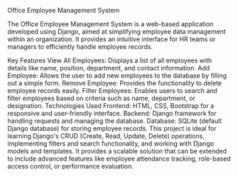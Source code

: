 Office Employee Management System

The Office Employee Management System is a web-based application developed using Django, aimed at simplifying employee data management within an organization. It provides an intuitive interface for HR teams or managers to efficiently handle employee records.
 
Key Features
View All Employees: Displays a list of all employees with details like name, position, department, and contact information.
Add Employee: Allows the user to add new employees to the database by filling out a simple form.
Remove Employee: Provides the functionality to delete employee records easily.
Filter Employees: Enables users to search and filter employees based on criteria such as name, department, or designation.
Technologies Used
Frontend: HTML, CSS, Bootstrap for a responsive and user-friendly interface.
Backend: Django framework for handling requests and managing the database.
Database: SQLite (default Django database) for storing employee records.
This project is ideal for learning Django's CRUD (Create, Read, Update, Delete) operations, implementing filters and search functionality, and working with Django models and templates. It provides a scalable solution that can be extended to include advanced features like employee attendance tracking, role-based access control, or performance evaluation.
